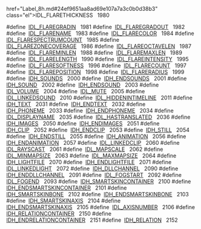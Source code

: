  href="Label_8h.md#24ef9651aa8ad69e107a7a3c0b0d38b3" class="el">IDL_FLARETHICKNESS</a>   1980</td>
</tr>
<tr>
<td class="memItemLeft" style="text-align: right;" data-nowrap="" data-valign="top">#define </td>
<td class="memItemRight" data-valign="bottom"><a href="Label_8h.md#2b6a86d7c8c8f8ff1c05d56b48fb2d53" class="el">IDL_FLAREGRADIN</a>   1981</td>
</tr>
<tr>
<td class="memItemLeft" style="text-align: right;" data-nowrap="" data-valign="top">#define </td>
<td class="memItemRight" data-valign="bottom"><a href="Label_8h.md#e846aa386845bb4d640a6908db956088" class="el">IDL_FLAREGRADOUT</a>   1982</td>
</tr>
<tr>
<td class="memItemLeft" style="text-align: right;" data-nowrap="" data-valign="top">#define </td>
<td class="memItemRight" data-valign="bottom"><a href="Label_8h.md#f0fa74fa0c6a43f12da908fb53c8e548" class="el">IDL_FLARENAME</a>   1983</td>
</tr>
<tr>
<td class="memItemLeft" style="text-align: right;" data-nowrap="" data-valign="top">#define </td>
<td class="memItemRight" data-valign="bottom"><a href="Label_8h.md#b3b733f04dc92940d9d109d671cd511d" class="el">IDL_FLARECOLOR</a>   1984</td>
</tr>
<tr>
<td class="memItemLeft" style="text-align: right;" data-nowrap="" data-valign="top">#define </td>
<td class="memItemRight" data-valign="bottom"><a href="Label_8h.md#8b8ef2b1de6475db4a3024db98d111f8" class="el">IDL_FLARESPECTRUMCOUNT</a>   1985</td>
</tr>
<tr>
<td class="memItemLeft" style="text-align: right;" data-nowrap="" data-valign="top">#define </td>
<td class="memItemRight" data-valign="bottom"><a href="Label_8h.md#3e9395f1297989c0a888c314f595ef8e" class="el">IDL_FLAREZONECOVERAGE</a>   1986</td>
</tr>
<tr>
<td class="memItemLeft" style="text-align: right;" data-nowrap="" data-valign="top">#define </td>
<td class="memItemRight" data-valign="bottom"><a href="Label_8h.md#9540789933593b42b0581421a90fe4c3" class="el">IDL_FLAREOCTAVELEN</a>   1987</td>
</tr>
<tr>
<td class="memItemLeft" style="text-align: right;" data-nowrap="" data-valign="top">#define </td>
<td class="memItemRight" data-valign="bottom"><a href="Label_8h.md#055860356c8461c25c521c8aa39c8380" class="el">IDL_FLAREMINLEN</a>   1988</td>
</tr>
<tr>
<td class="memItemLeft" style="text-align: right;" data-nowrap="" data-valign="top">#define </td>
<td class="memItemRight" data-valign="bottom"><a href="Label_8h.md#be56205f4befac81b8034ee37fbab2f2" class="el">IDL_FLAREMAXLEN</a>   1989</td>
</tr>
<tr>
<td class="memItemLeft" style="text-align: right;" data-nowrap="" data-valign="top">#define </td>
<td class="memItemRight" data-valign="bottom"><a href="Label_8h.md#270e73c836da290e1e16f1325e2f2a93" class="el">IDL_FLARELENGTH</a>   1990</td>
</tr>
<tr>
<td class="memItemLeft" style="text-align: right;" data-nowrap="" data-valign="top">#define </td>
<td class="memItemRight" data-valign="bottom"><a href="Label_8h.md#b09eddc429f76e7eddce4d19f8eb50cf" class="el">IDL_FLAREINTENSITY</a>   1995</td>
</tr>
<tr>
<td class="memItemLeft" style="text-align: right;" data-nowrap="" data-valign="top">#define </td>
<td class="memItemRight" data-valign="bottom"><a href="Label_8h.md#b6be790c9cd718c6958f8ca5c44aa9f0" class="el">IDL_FLARESOFTNESS</a>   1996</td>
</tr>
<tr>
<td class="memItemLeft" style="text-align: right;" data-nowrap="" data-valign="top">#define </td>
<td class="memItemRight" data-valign="bottom"><a href="Label_8h.md#263ea36cd83859dcdcb0298b33a2df6c" class="el">IDL_FLARECOUNT</a>   1997</td>
</tr>
<tr>
<td class="memItemLeft" style="text-align: right;" data-nowrap="" data-valign="top">#define </td>
<td class="memItemRight" data-valign="bottom"><a href="Label_8h.md#8bdfc79ea8bc06d2588391c852ac5c03" class="el">IDL_FLAREPOSITION</a>   1998</td>
</tr>
<tr>
<td class="memItemLeft" style="text-align: right;" data-nowrap="" data-valign="top">#define </td>
<td class="memItemRight" data-valign="bottom"><a href="Label_8h.md#01fd00cfa17b03bf59efb23b0d50eb7a" class="el">IDL_FLARERADIUS</a>   1999</td>
</tr>
<tr>
<td class="memItemLeft" style="text-align: right;" data-nowrap="" data-valign="top">#define </td>
<td class="memItemRight" data-valign="bottom"><a href="Label_8h.md#c8df16321f8e72a0ddedaf35607923b8" class="el">IDH_SOUNDS</a>   2000</td>
</tr>
<tr>
<td class="memItemLeft" style="text-align: right;" data-nowrap="" data-valign="top">#define </td>
<td class="memItemRight" data-valign="bottom"><a href="Label_8h.md#d9cd57e72cdefe80ef974e6838a18c80" class="el">IDH_ENDSOUNDS</a>   2001</td>
</tr>
<tr>
<td class="memItemLeft" style="text-align: right;" data-nowrap="" data-valign="top">#define </td>
<td class="memItemRight" data-valign="bottom"><a href="Label_8h.md#a41be4c8aa73a4e2fb6fd6d239d27ac0" class="el">IDH_SOUND</a>   2002</td>
</tr>
<tr>
<td class="memItemLeft" style="text-align: right;" data-nowrap="" data-valign="top">#define </td>
<td class="memItemRight" data-valign="bottom"><a href="Label_8h.md#fbf654797396218b8db7e10cbb64ad20" class="el">IDH_ENDSOUND</a>   2003</td>
</tr>
<tr>
<td class="memItemLeft" style="text-align: right;" data-nowrap="" data-valign="top">#define </td>
<td class="memItemRight" data-valign="bottom"><a href="Label_8h.md#a7c1d63a6e8a64a27d9408db7a2a91d6" class="el">IDL_VOLUME</a>   2004</td>
</tr>
<tr>
<td class="memItemLeft" style="text-align: right;" data-nowrap="" data-valign="top">#define </td>
<td class="memItemRight" data-valign="bottom"><a href="Label_8h.md#36b93777a94aad01d0f36c04b5c0ac64" class="el">IDL_MUTE</a>   2005</td>
</tr>
<tr>
<td class="memItemLeft" style="text-align: right;" data-nowrap="" data-valign="top">#define </td>
<td class="memItemRight" data-valign="bottom"><a href="Label_8h.md#f1949355ffe6b1766de2ab38d8e95d63" class="el">IDL_LINKEDSOUND</a>   2010</td>
</tr>
<tr>
<td class="memItemLeft" style="text-align: right;" data-nowrap="" data-valign="top">#define </td>
<td class="memItemRight" data-valign="bottom"><a href="Label_8h.md#2e8acfa3205a65a313599062bb820ee5" class="el">IDL_HIDDENINTIMELINE</a>   2011</td>
</tr>
<tr>
<td class="memItemLeft" style="text-align: right;" data-nowrap="" data-valign="top">#define </td>
<td class="memItemRight" data-valign="bottom"><a href="Label_8h.md#5227323a38d5e34afb0ee2dc971494c7" class="el">IDH_TEXT</a>   2031</td>
</tr>
<tr>
<td class="memItemLeft" style="text-align: right;" data-nowrap="" data-valign="top">#define </td>
<td class="memItemRight" data-valign="bottom"><a href="Label_8h.md#3155d723b68e885d98e8b4161c53b592" class="el">IDH_ENDTEXT</a>   2032</td>
</tr>
<tr>
<td class="memItemLeft" style="text-align: right;" data-nowrap="" data-valign="top">#define </td>
<td class="memItemRight" data-valign="bottom"><a href="Label_8h.md#cead24a1322116422149c5aa2000a8e5" class="el">IDH_PHONEME</a>   2033</td>
</tr>
<tr>
<td class="memItemLeft" style="text-align: right;" data-nowrap="" data-valign="top">#define </td>
<td class="memItemRight" data-valign="bottom"><a href="Label_8h.md#f2489e1a1f612bdfe4890d58c2c84d0d" class="el">IDH_ENDPHONEME</a>   2034</td>
</tr>
<tr>
<td class="memItemLeft" style="text-align: right;" data-nowrap="" data-valign="top">#define </td>
<td class="memItemRight" data-valign="bottom"><a href="Label_8h.md#cada6098b4eebf2d060262fab4131395" class="el">IDL_DISPLAYNAME</a>   2035</td>
</tr>
<tr>
<td class="memItemLeft" style="text-align: right;" data-nowrap="" data-valign="top">#define </td>
<td class="memItemRight" data-valign="bottom"><a href="Label_8h.md#40a7c46aae4208a9de26e2d8bee65daf" class="el">IDL_HASTRANSLATED</a>   2036</td>
</tr>
<tr>
<td class="memItemLeft" style="text-align: right;" data-nowrap="" data-valign="top">#define </td>
<td class="memItemRight" data-valign="bottom"><a href="Label_8h.md#37d8c79101fff704d81749d4e6d87272" class="el">IDH_IMAGES</a>   2050</td>
</tr>
<tr>
<td class="memItemLeft" style="text-align: right;" data-nowrap="" data-valign="top">#define </td>
<td class="memItemRight" data-valign="bottom"><a href="Label_8h.md#a91ca90b584f1e03aa43dff0734e1810" class="el">IDH_ENDIMAGES</a>   2051</td>
</tr>
<tr>
<td class="memItemLeft" style="text-align: right;" data-nowrap="" data-valign="top">#define </td>
<td class="memItemRight" data-valign="bottom"><a href="Label_8h.md#ed766a618b7e0ff10360fa65acccd77f" class="el">IDH_CLIP</a>   2052</td>
</tr>
<tr>
<td class="memItemLeft" style="text-align: right;" data-nowrap="" data-valign="top">#define </td>
<td class="memItemRight" data-valign="bottom"><a href="Label_8h.md#90f434488badaa4467c7f54ed6b3e2db" class="el">IDH_ENDCLIP</a>   2053</td>
</tr>
<tr>
<td class="memItemLeft" style="text-align: right;" data-nowrap="" data-valign="top">#define </td>
<td class="memItemRight" data-valign="bottom"><a href="Label_8h.md#0d22019127d11745a01225f1d9e41aec" class="el">IDH_STILL</a>   2054</td>
</tr>
<tr>
<td class="memItemLeft" style="text-align: right;" data-nowrap="" data-valign="top">#define </td>
<td class="memItemRight" data-valign="bottom"><a href="Label_8h.md#695149922ebf3333cd8e74de69325bc4" class="el">IDH_ENDSTILL</a>   2055</td>
</tr>
<tr>
<td class="memItemLeft" style="text-align: right;" data-nowrap="" data-valign="top">#define </td>
<td class="memItemRight" data-valign="bottom"><a href="Label_8h.md#c5cb3002438e50d9001f122c59fda6f7" class="el">IDH_ANIMATION</a>   2056</td>
</tr>
<tr>
<td class="memItemLeft" style="text-align: right;" data-nowrap="" data-valign="top">#define </td>
<td class="memItemRight" data-valign="bottom"><a href="Label_8h.md#dd68abbb61babd55eba87e3ec2c86a25" class="el">IDH_ENDANIMATION</a>   2057</td>
</tr>
<tr>
<td class="memItemLeft" style="text-align: right;" data-nowrap="" data-valign="top">#define </td>
<td class="memItemRight" data-valign="bottom"><a href="Label_8h.md#6ced6ad9fab47bf14b3eab7c2685be3f" class="el">IDL_LINKEDCLIP</a>   2060</td>
</tr>
<tr>
<td class="memItemLeft" style="text-align: right;" data-nowrap="" data-valign="top">#define </td>
<td class="memItemRight" data-valign="bottom"><a href="Label_8h.md#9772032aec85e0fc0d59a3071c420c4a" class="el">IDL_RAYSCAST</a>   2061</td>
</tr>
<tr>
<td class="memItemLeft" style="text-align: right;" data-nowrap="" data-valign="top">#define </td>
<td class="memItemRight" data-valign="bottom"><a href="Label_8h.md#afde0da72e93ae76b1e5f1d3fa8e93c6" class="el">IDL_MAPSCALE</a>   2062</td>
</tr>
<tr>
<td class="memItemLeft" style="text-align: right;" data-nowrap="" data-valign="top">#define </td>
<td class="memItemRight" data-valign="bottom"><a href="Label_8h.md#a122dc3def16ae43a621fe6863221d3a" class="el">IDL_MINMAPSIZE</a>   2063</td>
</tr>
<tr>
<td class="memItemLeft" style="text-align: right;" data-nowrap="" data-valign="top">#define </td>
<td class="memItemRight" data-valign="bottom"><a href="Label_8h.md#0ef8c923649874a57b6e00c0be8ce4cd" class="el">IDL_MAXMAPSIZE</a>   2064</td>
</tr>
<tr>
<td class="memItemLeft" style="text-align: right;" data-nowrap="" data-valign="top">#define </td>
<td class="memItemRight" data-valign="bottom"><a href="Label_8h.md#d632c3aa550087eecc96df92f2cdacab" class="el">IDH_LIGHTFILE</a>   2070</td>
</tr>
<tr>
<td class="memItemLeft" style="text-align: right;" data-nowrap="" data-valign="top">#define </td>
<td class="memItemRight" data-valign="bottom"><a href="Label_8h.md#55d24e38fddf471947825d0dd9daf93c" class="el">IDH_ENDLIGHTFILE</a>   2071</td>
</tr>
<tr>
<td class="memItemLeft" style="text-align: right;" data-nowrap="" data-valign="top">#define </td>
<td class="memItemRight" data-valign="bottom"><a href="Label_8h.md#1b03518dc0bb65f6601e158fb9ff3617" class="el">IDL_LINKEDLIGHT</a>   2072</td>
</tr>
<tr>
<td class="memItemLeft" style="text-align: right;" data-nowrap="" data-valign="top">#define </td>
<td class="memItemRight" data-valign="bottom"><a href="Label_8h.md#91441baa2d51abf823596ed9db7deda5" class="el">IDH_DLLCHANNEL</a>   2090</td>
</tr>
<tr>
<td class="memItemLeft" style="text-align: right;" data-nowrap="" data-valign="top">#define </td>
<td class="memItemRight" data-valign="bottom"><a href="Label_8h.md#dfc26d1f4634e49953974b60a94286f2" class="el">IDH_ENDDLLCHANNEL</a>   2091</td>
</tr>
<tr>
<td class="memItemLeft" style="text-align: right;" data-nowrap="" data-valign="top">#define </td>
<td class="memItemRight" data-valign="bottom"><a href="Label_8h.md#e0626ba8954bae93bc2590292657c014" class="el">IDL_FOGSTART</a>   2092</td>
</tr>
<tr>
<td class="memItemLeft" style="text-align: right;" data-nowrap="" data-valign="top">#define </td>
<td class="memItemRight" data-valign="bottom"><a href="Label_8h.md#2a3ceafa168299abb553d8c378f47c84" class="el">IDL_FOGEND</a>   2093</td>
</tr>
<tr>
<td class="memItemLeft" style="text-align: right;" data-nowrap="" data-valign="top">#define </td>
<td class="memItemRight" data-valign="bottom"><a href="Label_8h.md#ba80e9c66b5cdfa7ddae5ef0b6a5ed09" class="el">IDH_SMARTSKINCONTAINER</a>   2100</td>
</tr>
<tr>
<td class="memItemLeft" style="text-align: right;" data-nowrap="" data-valign="top">#define </td>
<td class="memItemRight" data-valign="bottom"><a href="Label_8h.md#3b1742adfe3c2ee5dff93337bf703c95" class="el">IDH_ENDSMARTSKINCONTAINER</a>   2101</td>
</tr>
<tr>
<td class="memItemLeft" style="text-align: right;" data-nowrap="" data-valign="top">#define </td>
<td class="memItemRight" data-valign="bottom"><a href="Label_8h.md#f3d8236a2fa8a03a07e98352add4e7b4" class="el">IDH_SMARTSKINBONE</a>   2102</td>
</tr>
<tr>
<td class="memItemLeft" style="text-align: right;" data-nowrap="" data-valign="top">#define </td>
<td class="memItemRight" data-valign="bottom"><a href="Label_8h.md#1d0c32125a8b9e54487491fe896a6d1b" class="el">IDH_ENDSMARTSKINBONE</a>   2103</td>
</tr>
<tr>
<td class="memItemLeft" style="text-align: right;" data-nowrap="" data-valign="top">#define </td>
<td class="memItemRight" data-valign="bottom"><a href="Label_8h.md#ee742582136e151b0f142749799681d4" class="el">IDH_SMARTSKINAXIS</a>   2104</td>
</tr>
<tr>
<td class="memItemLeft" style="text-align: right;" data-nowrap="" data-valign="top">#define </td>
<td class="memItemRight" data-valign="bottom"><a href="Label_8h.md#d7df2db6a701396a4f1afefb608d5771" class="el">IDH_ENDSMARTSKINAXIS</a>   2105</td>
</tr>
<tr>
<td class="memItemLeft" style="text-align: right;" data-nowrap="" data-valign="top">#define </td>
<td class="memItemRight" data-valign="bottom"><a href="Label_8h.md#8a4cb78f63829f297657e6194012abab" class="el">IDL_AXISNUMBER</a>   2106</td>
</tr>
<tr>
<td class="memItemLeft" style="text-align: right;" data-nowrap="" data-valign="top">#define </td>
<td class="memItemRight" data-valign="bottom"><a href="Label_8h.md#c12cdd4d474563a89dc3f2a329d82803" class="el">IDH_RELATIONCONTAINER</a>   2150</td>
</tr>
<tr>
<td class="memItemLeft" style="text-align: right;" data-nowrap="" data-valign="top">#define </td>
<td class="memItemRight" data-valign="bottom"><a href="Label_8h.md#0811287ddb4c424052f3b9effdf5fdad" class="el">IDH_ENDRELATIONCONTAINER</a>   2151</td>
</tr>
<tr>
<td class="memItemLeft" style="text-align: right;" data-nowrap="" data-valign="top">#define </td>
<td class="memItemRight" data-valign="bottom"><a href="Label_8h.md#cbc8e2a8f4d8b3d4a1883e6a367d3ad0" class="el">IDH_RELATION</a>   2152